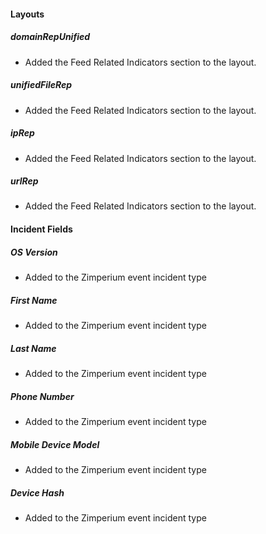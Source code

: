  
#### Layouts
##### domainRepUnified
  - Added the Feed Related Indicators section to the layout.
##### unifiedFileRep
  - Added the Feed Related Indicators section to the layout.
##### ipRep
  - Added the Feed Related Indicators section to the layout.
##### urlRep
  - Added the Feed Related Indicators section to the layout.

#### Incident Fields
##### OS Version
  - Added to the Zimperium event incident type
##### First Name
  - Added to the Zimperium event incident type
##### Last Name
  - Added to the Zimperium event incident type
##### Phone Number
  - Added to the Zimperium event incident type
##### Mobile Device Model
  - Added to the Zimperium event incident type
##### Device Hash
  - Added to the Zimperium event incident type